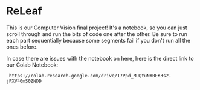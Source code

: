 # ReLeaf

This is our Computer Vision final project! It's a notebook, so you can just scroll through and run the bits of code one after the other. Be sure to run each part sequentially because some segments fail if you don't run all the ones before. 

In case there are issues with the notebook on here, here is the direct link to our Colab Notebook:

     https://colab.research.google.com/drive/17Ppd_MUQtuNXBEK3s2-jPXV40mS0ZNDD
